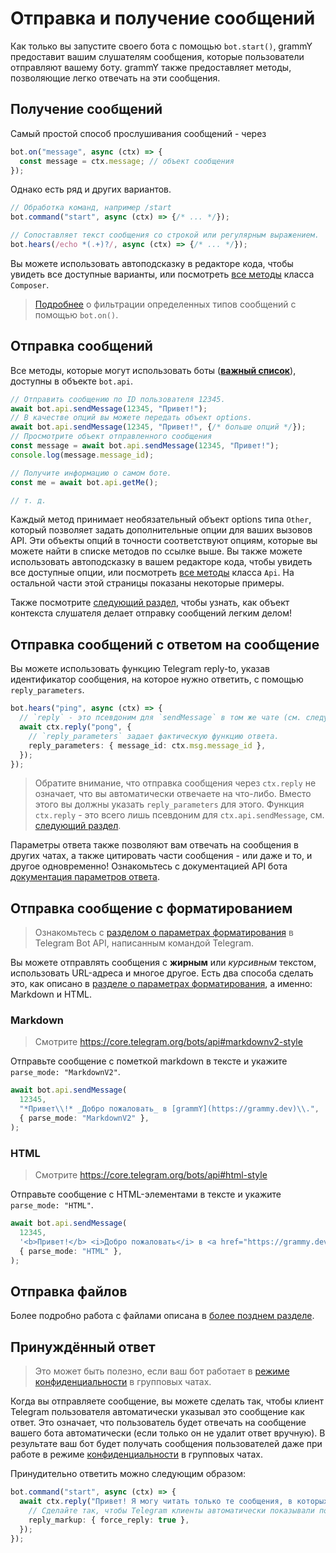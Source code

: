 # Отправка и получение сообщений

Как только вы запустите своего бота с помощью `bot.start()`, grammY предоставит вашим слушателям сообщения, которые пользователи отправляют вашему боту.
grammY также предоставляет методы, позволяющие легко отвечать на эти сообщения.

## Получение сообщений

Самый простой способ прослушивания сообщений - через

```ts
bot.on("message", async (ctx) => {
  const message = ctx.message; // объект сообщения
});
```

Однако есть ряд и других вариантов.

```ts
// Обработка команд, например /start
bot.command("start", async (ctx) => {/* ... */});

// Сопоставляет текст сообщения со строкой или регулярным выражением.
bot.hears(/echo *(.+)?/, async (ctx) => {/* ... */});
```

Вы можете использовать автоподсказку в редакторе кода, чтобы увидеть все доступные варианты, или посмотреть [все методы](/ref/core/composer) класса `Composer`.

> [Подробнее](./filter-queries) о фильтрации определенных типов сообщений с помощью `bot.on()`.

## Отправка сообщений

Все методы, которые могут использовать боты (**[важный список](https://core.telegram.org/bots/api#available-methods)**), доступны в объекте `bot.api`.

```ts
// Отправить сообщению по ID пользователя 12345.
await bot.api.sendMessage(12345, "Привет!");
// В качестве опций вы можете передать объект options.
await bot.api.sendMessage(12345, "Привет!", {/* больше опций */});
// Просмотрите объект отправленного сообщения
const message = await bot.api.sendMessage(12345, "Привет!");
console.log(message.message_id);

// Получите информацию о самом боте.
const me = await bot.api.getMe();

// т. д.
```

Каждый метод принимает необязательный объект options типа `Other`, который позволяет задать дополнительные опции для ваших вызовов API.
Эти объекты опций в точности соответствуют опциям, которые вы можете найти в списке методов по ссылке выше.
Вы также можете использовать автоподсказку в вашем редакторе кода, чтобы увидеть все доступные опции, или посмотреть [все методы](/ref/core/api) класса `Api`.
На остальной части этой страницы показаны некоторые примеры.

Также посмотрите [следующий раздел](./context), чтобы узнать, как объект контекста слушателя делает отправку сообщений легким делом!

## Отправка сообщений с ответом на сообщение

Вы можете использовать функцию Telegram reply-to, указав идентификатор сообщения, на которое нужно ответить, с помощью `reply_parameters`.

```ts
bot.hears("ping", async (ctx) => {
  // `reply` - это псевдоним для `sendMessage` в том же чате (см. следующий раздел).
  await ctx.reply("pong", {
    // `reply_parameters` задает фактическую функцию ответа.
    reply_parameters: { message_id: ctx.msg.message_id },
  });
});
```

> Обратите внимание, что отправка сообщения через `ctx.reply` не означает, что вы автоматически отвечаете на что-либо.
> Вместо этого вы должны указать `reply_parameters` для этого.
> Функция `ctx.reply` - это всего лишь псевдоним для `ctx.api.sendMessage`, см. [следующий раздел](./context#доступные-действия).

Параметры ответа также позволяют вам отвечать на сообщения в других чатах, а также цитировать части сообщения - или даже и то, и другое одновременно!
Ознакомьтесь с документацией API бота [документация параметров ответа](https://core.telegram.org/bots/api#replyparameters).

## Отправка сообщение с форматированием

> Ознакомьтесь с [разделом о параметрах форматирования](https://core.telegram.org/bots/api#formatting-options) в Telegram Bot API, написанным командой Telegram.

Вы можете отправлять сообщения с **жирным** или _курсивным_ текстом, использовать URL-адреса и многое другое.
Есть два способа сделать это, как описано в [разделе о параметрах форматирования](https://core.telegram.org/bots/api#formatting-options), а именно: Markdown и HTML.

### Markdown

> Смотрите <https://core.telegram.org/bots/api#markdownv2-style>

Отправьте сообщение с пометкой markdown в тексте и укажите `parse_mode: "MarkdownV2"`.

```ts
await bot.api.sendMessage(
  12345,
  "*Привет\\!* _Добро пожаловать_ в [grammY](https://grammy.dev)\\.",
  { parse_mode: "MarkdownV2" },
);
```

### HTML

> Смотрите <https://core.telegram.org/bots/api#html-style>

Отправьте сообщение с HTML-элементами в тексте и укажите `parse_mode: "HTML"`.

```ts
await bot.api.sendMessage(
  12345,
  '<b>Привет!</b> <i>Добро пожаловать</i> в <a href="https://grammy.dev">grammY</a>.',
  { parse_mode: "HTML" },
);
```

## Отправка файлов

Более подробно работа с файлами описана в [более позднем разделе](./files#отправка-файлов).

## Принуждённый ответ

> Это может быть полезно, если ваш бот работает в [режиме конфиденциальности](https://core.telegram.org/bots/features#privacy-mode) в групповых чатах.

Когда вы отправляете сообщение, вы можете сделать так, чтобы клиент Telegram пользователя автоматически указывал это сообщение как ответ.
Это означает, что пользователь будет отвечать на сообщение вашего бота автоматически (если только он не удалит ответ вручную).
В результате ваш бот будет получать сообщения пользователей даже при работе в режиме [конфиденциальности](https://core.telegram.org/bots/features#privacy-mode) в групповых чатах.

Принудительно ответить можно следующим образом:

```ts
bot.command("start", async (ctx) => {
  await ctx.reply("Привет! Я могу читать только те сообщения, в которых отвечают на мои сообщения!", {
    // Сделайте так, чтобы Telegram клиенты автоматически показывали пользователю интерфейс ответа.
    reply_markup: { force_reply: true },
  });
});
```
